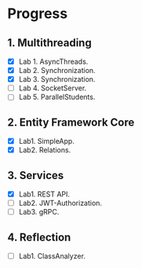 # Progress

## 1. Multithreading
- [x] Lab 1. AsyncThreads.
- [x] Lab 2. Synchronization.
- [x] Lab 3. Synchronization.
- [ ] Lab 4. SocketServer.
- [ ] Lab 5. ParallelStudents.

## 2. Entity Framework Core
- [x] Lab1. SimpleApp.
- [x] Lab2. Relations.

## 3. Services
- [x] Lab1. REST API.
- [ ] Lab2. JWT-Authorization.
- [ ] Lab3. gRPC.

## 4. Reflection
- [ ] Lab1. ClassAnalyzer.